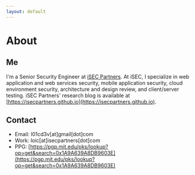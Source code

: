 ```yaml
---
layout: default
---
```


# About

## Me

I'm a Senior Security Engineer at [iSEC
Partners](https://www.isecpartners.com). At iSEC, I specialize in web
application and web services security, mobile application security, cloud
environment security, architecture and design review, and client/server
testing. iSEC Partners' research blog is available at
[https://isecpartners.github.io](https://isecpartners.github.io).

## Contact

* Email: l01cd3v[at]gmail[dot]com
* Work: loic[at]isecpartners[dot]com
* PPG: [https://pgp.mit.edu/pks/lookup?op=get&search=0x1A9A639A8DB9603E](https://pgp.mit.edu/pks/lookup?op=get&search=0x1A9A639A8DB9603E)

